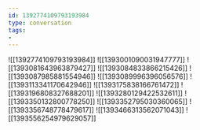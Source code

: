 ```yaml
---
id: 1392774109793193984
type: conversation
tags:
- 
---
```

![[1392774109793193984]]
![[1393001090031947777]]
![[1393081643963879427]]
![[1393084833866215426]]
![[1393087985881554946]]
![[1393089996396056576]]
![[1393113341170642946]]
![[1393175838166761472]]
![[1393196808327688201]]
![[1393280129422532611]]
![[1393350132800778250]]
![[1393352795030360065]]
![[1393356748778479617]]
![[1393466313562071043]]
![[1393556254979629057]]

